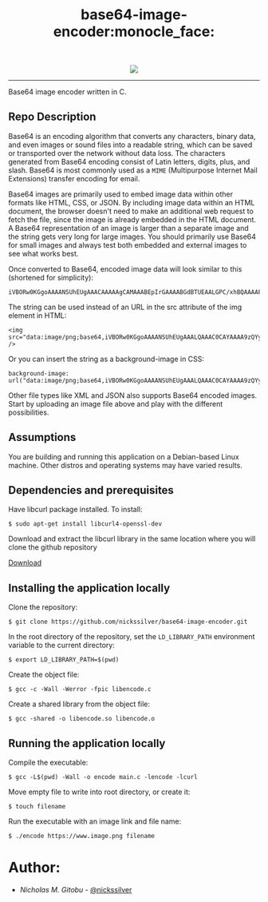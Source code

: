 # 
<h1 align ="center">base64-image-encoder:monocle_face:</h1><br>
<p align="center">
<img src="https://i2.wp.com/www.fatosmorina.com/wp-content/uploads/2017/07/Base64.png">
</p>
<hr />

Base64 image encoder written in C.

## Repo Description

Base64 is an encoding algorithm that converts any characters, binary data, and even images or sound files into a readable string, which can be saved or transported over the network without data loss. The characters generated from Base64 encoding consist of Latin letters, digits, plus, and slash. Base64 is most commonly used as a `MIME` (Multipurpose Internet Mail Extensions) transfer encoding for email.

Base64 images are primarily used to embed image data within other formats like HTML, CSS, or JSON. By including image data within an HTML document, the browser doesn't need to make an additional web request to fetch the file, since the image is already embedded in the HTML document. A Base64 representation of an image is larger than a separate image and the string gets very long for large images. You should primarily use Base64 for small images and always test both embedded and external images to see what works best.

Once converted to Base64, encoded image data will look similar to this (shortened for simplicity):
```
iVBORw0KGgoAAAANSUhEUgAAACAAAAAgCAMAAABEpIrGAAAABGdBTUEAALGPC/xhBQAAAAFzUkdCAK7OHOkAAAAgY0hSTQAAeiYAAICEAAD6AAAAgOgAAHUwAADqYAAAOpgwnLpRPAAA...
```
The string can be used instead of an URL in the src attribute of the img element in HTML:
```
<img src="data:image/png;base64,iVBORw0KGgoAAAANSUhEUgAAALQAAAC0CAYAAAA9zQYyAAAABGdBTUEAALGPC/xhBQAAAAlwSFlzA..." />
```
Or you can insert the string as a background-image in CSS:
```
background-image: url("data:image/png;base64,iVBORw0KGgoAAAANSUhEUgAAALQAAAC0CAYAAAA9zQYyAAAABGdBTUEAALGPC/xhBQAAAAlwSFlzA...");
```
Other file types like XML and JSON also supports Base64 encoded images. Start by uploading an image file above and play with the different possibilities.

## Assumptions

You are building and running this application on a Debian-based Linux machine. Other distros and operating systems may have varied results. 

## Dependencies and prerequisites
Have libcurl package installed. To install:

`$ sudo apt-get install libcurl4-openssl-dev`

Download and extract the libcurl library in the same location where you will clone the github repository

[Download](https://curl.se/download.html)

## Installing the application locally
Clone the repository:

`$ git clone https://github.com/nickssilver/base64-image-encoder.git`

In the root directory of the repository, set the `LD_LIBRARY_PATH` environment variable to the current directory:

`$ export LD_LIBRARY_PATH=$(pwd)`

Create the object file:

`$ gcc -c -Wall -Werror -fpic libencode.c`

Create a shared library from the object file:

`$ gcc -shared -o libencode.so libencode.o`

## Running the application locally
Compile the executable:

`$ gcc -L$(pwd) -Wall -o encode main.c -lencode -lcurl`

Move empty file to write into root directory, or create it:

`$ touch filename`

Run the executable with an image link and file name:

`$ ./encode https://www.image.png filename`

 
# Author:
- *Nicholas M. Gitobu*  - [@nickssilver](https://github.com/nickssilver)
